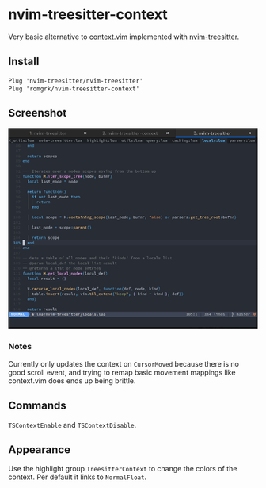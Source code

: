 # nvim-treesitter-context

Very basic alternative to [context.vim](https://github.com/wellle/context.vim)
implemented with [nvim-treesitter](https://github.com/nvim-treesitter/nvim-treesitter).

## Install

```vim
Plug 'nvim-treesitter/nvim-treesitter'
Plug 'romgrk/nvim-treesitter-context'
```

## Screenshot

![theme](./static/demo.gif)

### Notes

Currently only updates the context on `CursorMoved` because there is no good scroll
event, and trying to remap basic movement mappings like context.vim does ends up being
brittle.

## Commands

`TSContextEnable` and `TSContextDisable`.

## Appearance

Use the highlight group `TreesitterContext` to change the colors of the
context. Per default it links to `NormalFloat`.

